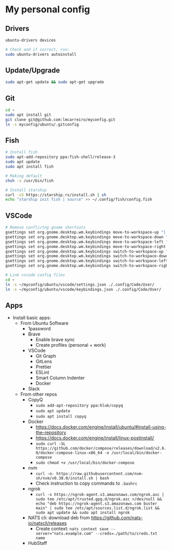 # My personal config

## Drivers

```bash
ubuntu-drivers devices 

# Check and if correct, run:
sudo ubuntu-drivers autoinstall 
```

## Update/Upgrade 

```bash
sudo apt-get update && sudo apt-get upgrade 
```

## Git

```bash
cd ~
sudo apt install git
git clone git@github.com:lmcarreiro/myconfig.git
ln -s myconfig/ubuntu/.gitconfig
```

## Fish

```bash
# Install fish
sudo apt-add-repository ppa:fish-shell/release-3
sudo apt update
sudo apt install fish

# Making default
chsh -s /usr/bin/fish

# Install starship
curl -sS https://starship.rs/install.sh | sh
echo "starship init fish | source" >> ~/.config/fish/config.fish
```

## VSCode

```bash
# Remove conflictng gnome shortcuts
gsettings set org.gnome.desktop.wm.keybindings move-to-workspace-up "['<Super><Shift><Alt>Up']"
gsettings set org.gnome.desktop.wm.keybindings move-to-workspace-down "['<Super><Shift><Alt>Down']"
gsettings set org.gnome.desktop.wm.keybindings move-to-workspace-left "['<Super><Shift>Page_Up', '<Super><Shift><Alt>Left']"
gsettings set org.gnome.desktop.wm.keybindings move-to-workspace-right "['<Super><Shift>Page_Down', '<Super><Shift><Alt>Right']"
gsettings set org.gnome.desktop.wm.keybindings switch-to-workspace-up "['<Super><Alt>Up']"
gsettings set org.gnome.desktop.wm.keybindings switch-to-workspace-down "['<Super><Alt>Down']"
gsettings set org.gnome.desktop.wm.keybindings switch-to-workspace-left "['<Super>Page_Up', '<Super><Alt>Left']"
gsettings set org.gnome.desktop.wm.keybindings switch-to-workspace-right "['<Super>Page_Down', '<Super><Alt>Right']"

# Link vscode config files
cd ~
ln -s ~/myconfig/ubuntu/vscode/settings.json ./.config/Code/User/
ln -s ~/myconfig/ubuntu/vscode/keybindings.json ./.config/Code/User/
```

## Apps

- Install basic apps:
  - From Ubuntu Software 
    - 1password
    - Brave
      - Enable brave sync
      - Create profiles (personal + work)
    - VSCode
      - Git Graph
      - GitLens
      - Prettier
      - ESLint
      - Smart Column Indenter
      - Docker
    - Slack
  - From other repos
    - CopyQ
      - `sudo add-apt-repository ppa:hluk/copyq`
      - `sudo apt update`
      - `sudo apt install copyq`
    - Docker
      - https://docs.docker.com/engine/install/ubuntu/#install-using-the-repository
      - https://docs.docker.com/engine/install/linux-postinstall/
      - `sudo curl -SL https://github.com/docker/compose/releases/download/v2.6.0/docker-compose-linux-x86_64 -o /usr/local/bin/docker-compose`
      - `sudo chmod +x /usr/local/bin/docker-compose`
    - nvm
      - `curl -o- https://raw.githubusercontent.com/nvm-sh/nvm/v0.38.0/install.sh | bash`
      - Check instruction to copy commands to `.bashrc`
    - ngrok
      - `curl -s https://ngrok-agent.s3.amazonaws.com/ngrok.asc | sudo tee /etc/apt/trusted.gpg.d/ngrok.asc >/dev/null && echo "deb https://ngrok-agent.s3.amazonaws.com buster main" | sudo tee /etc/apt/sources.list.d/ngrok.list && sudo apt update && sudo apt install ngrok`
    - NATS cli: download deb from https://github.com/nats-io/natscli/releases
      - Create context: `nats context save --server="nats.example.com" --creds=./path/to/creds.txt name`
    - HubStaff

